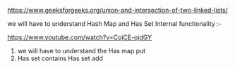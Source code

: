https://www.geeksforgeeks.org/union-and-intersection-of-two-linked-lists/

we will have to understand  Hash Map and Has Set Internal functionality :- 

https://www.youtube.com/watch?v=CojCE-ojdGY


1. we will have to understand the Has map put 
2. Has set contains Has set add
 